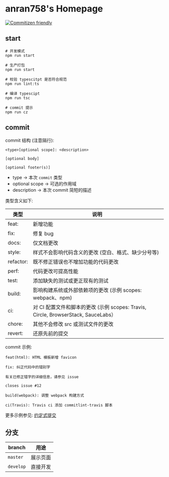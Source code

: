 # anran758's Homepage

[![Commitizen friendly](https://img.shields.io/badge/commitizen-friendly-brightgreen.svg)](http://commitizen.github.io/cz-cli/)

## start

``` shell
# 开发模式
npm run start

# 生产打包
npm run start

# 校验 typescitpt 是否符合规范
npm run lint:ts

# 编译 typescipt
npm run tsc

# commit 提示
npm run cz
```

## commit

commit 结构 (注意隔行):

``` example
<type>[optional scope]: <description>

[optional body]

[optional footer(s)]
```

- type -> 本次 `commit` 类型
- optional scope -> 可选的作用域
- description -> 本次 commit 简短的描述

类型含义如下:

| 类型      | 说明                                                                               |
| --------- | ---------------------------------------------------------------------------------- |
| feat:     | 新增功能                                                                           |
| fix:      | 修复 bug                                                                           |
| docs:     | 仅文档更改                                                                         |
| style:    | 样式不会影响代码含义的更改 (空白、格式、缺少分号等)                                |
| refactor: | 既不修正错误也不增加功能的代码更改                                                 |
| perf:     | 代码更改可提高性能                                                                 |
| test:     | 添加缺失的测试或更正现有的测试                                                     |
| build:    | 影响构建系统或外部依赖项的更改 (示例 scopes: webpack、npm)                         |
| ci:       | 对 CI 配置文件和脚本的更改 (示例 scopes: Travis, Circle, BrowserStack, SauceLabs） |
| chore:    | 其他不会修改 src 或测试文件的更改                                                    |
| revert:   | 还原先前的提交                                                                     |

commit 示例:

``` shell
feat(html): HTML 模板新增 favicon
```

``` shell
fix: 纠正代码中的错别字

有关已修正错字的详细信息，请参见 issue

closes issue #12
```

``` shell
build(webpack): 调整 webpack 构建方式
```

``` shell
ci(Travis): Travis ci 添加 commitlint-travis 脚本
```

更多示例参见: [约定式提交](https://www.conventionalcommits.org/zh-hans)

## 分支

| branch    | 用途     |
| --------- | -------- |
| `master`  | 展示页面 |
| `develop` | 直接开发 |

